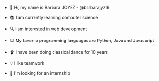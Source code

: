 - 👋 Hi, my name is Barbara JOYEZ - @barbarajyz19
  
- 📚 I am currently learning computer science
- 🔍 I am interested in web development
- 💻 My favorite programming languages ​​are Python, Java and Javascript

- 🩰 I have been doing classical dance for 10 years
- 💡 I like teamwork
  
- 🤝 I'm looking for an internship


